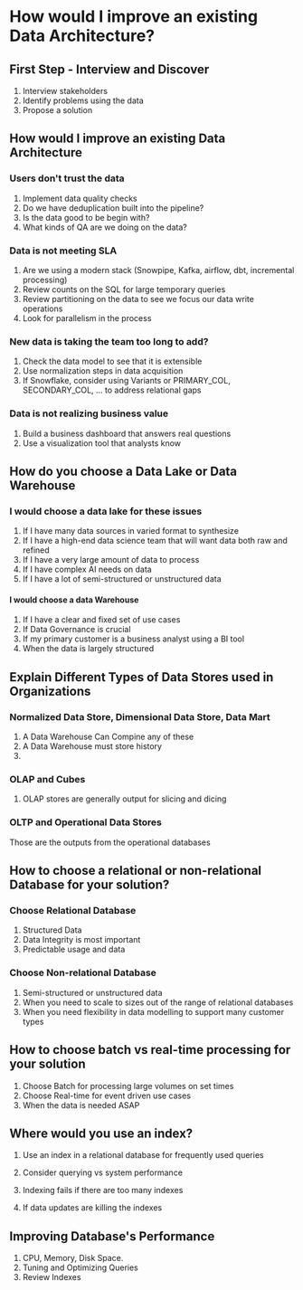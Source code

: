# How would I improve an existing Data Architecture?

## First Step - Interview and Discover

1. Interview stakeholders
2. Identify problems using the data
3. Propose a solution

## How would I improve an existing Data Architecture

### Users don't trust the data

1. Implement data quality checks
2. Do we have deduplication built into the pipeline?
3. Is the data good to be begin with?
4. What kinds of QA are we doing on the data?

### Data is not meeting SLA

1. Are we using a modern stack (Snowpipe, Kafka, airflow, dbt, incremental processing)
2. Review counts on the SQL for large temporary queries
3. Review partitioning on the data to see we focus our data write operations
4. Look for parallelism in the process

### New data is taking the team too long to add?

1. Check the data model to see that it is extensible
2. Use normalization steps in data acquisition
3. If Snowflake, consider using Variants or PRIMARY_COL, SECONDARY_COL, ... to address relational gaps

### Data is not realizing business value

1. Build a business dashboard that answers real questions
2. Use a visualization tool that analysts know

## How do you choose a Data Lake or Data Warehouse

### I would choose a data lake for these issues

1. If I have many data sources in varied format to synthesize
2. If I have a high-end data science team that will want data both raw and refined
3. If I have a very large amount of data to process
4. If I have complex AI needs on data
5. If I have a lot of semi-structured or unstructured data

#### I would choose a data Warehouse

1. If I have a clear and fixed set of use cases
2. If Data Governance is crucial
3. If my primary customer is a business analyst using a BI tool
4. When the data is largely structured

## Explain Different Types of Data Stores used in Organizations

### Normalized Data Store, Dimensional Data Store, Data Mart

1. A Data Warehouse Can Compine any of these
2. A Data Warehouse must store history
3. 
### OLAP and Cubes

1. OLAP stores are generally output for slicing and dicing

### OLTP and Operational Data Stores

Those are the outputs from the operational databases

## How to choose a relational or non-relational Database for your solution?

### Choose Relational Database

1. Structured Data
2. Data Integrity is most important
3. Predictable usage and data

### Choose Non-relational Database

1. Semi-structured or unstructured data
2. When you need to scale to sizes out of the range of relational databases
3. When you need flexibility in data modelling to support many customer types

## How to choose batch vs real-time processing for your solution

1. Choose Batch for processing large volumes on set times
2. Choose Real-time for event driven use cases
3. When the data is needed ASAP

## Where would you use an index?

1. Use an index in a relational database for frequently used queries
2. Consider querying vs system performance

3. Indexing fails if there are too many indexes
4. If data updates are killing the indexes

## Improving Database's Performance

1. CPU, Memory, Disk Space.
2. Tuning and Optimizing Queries
3. Review Indexes


